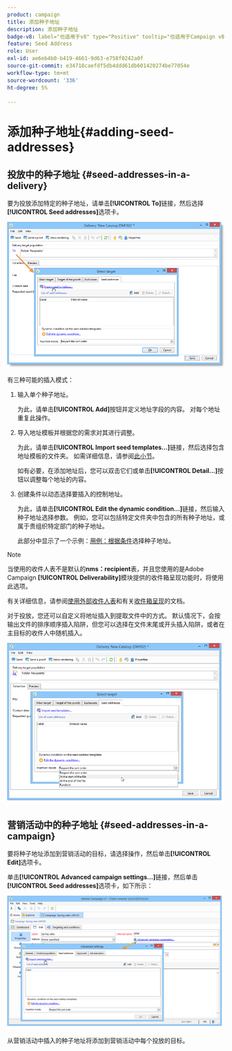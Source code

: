 ```yaml
---
product: campaign
title: 添加种子地址
description: 添加种子地址
badge-v8: label="也适用于v8" type="Positive" tooltip="也适用于Campaign v8"
feature: Seed Address
role: User
exl-id: ae6eb4b0-b419-4661-9d63-e758f0242a0f
source-git-commit: e34718caefdf5db4ddd61db601420274be77054e
workflow-type: tm+mt
source-wordcount: '336'
ht-degree: 5%

---
```


# 添加种子地址{#adding-seed-addresses}

## 投放中的种子地址 {#seed-addresses-in-a-delivery}

要为投放添加特定的种子地址，请单击&#x200B;**[!UICONTROL To]**&#x200B;链接，然后选择&#x200B;**[!UICONTROL Seed addresses]**&#x200B;选项卡。

![](assets/s_ncs_user_edit_del_addresses_tab.png)

有三种可能的插入模式：

1. 输入单个种子地址。

   为此，请单击&#x200B;**[!UICONTROL Add]**&#x200B;按钮并定义地址字段的内容。 对每个地址重复此操作。

1. 导入地址模板并根据您的需求对其进行调整。

   为此，请单击&#x200B;**[!UICONTROL Import seed templates...]**&#x200B;链接，然后选择包含地址模板的文件夹。 如需详细信息，请参阅[此小节](creating-seed-addresses.md#creating-seed-address-templates)。

   如有必要，在添加地址后，您可以双击它们或单击&#x200B;**[!UICONTROL Detail...]**&#x200B;按钮以调整每个地址的内容。

1. 创建条件以动态选择要插入的控制地址。

   为此，请单击&#x200B;**[!UICONTROL Edit the dynamic condition...]**&#x200B;链接，然后输入种子地址选择参数。 例如，您可以包括特定文件夹中包含的所有种子地址，或属于贵组织特定部门的种子地址。

   此部分中显示了一个示例：[用例：根据条件](use-case-selecting-seed-addresses-on-criteria.md)选择种子地址。

>[!NOTE]
>
>当使用的收件人表不是默认的&#x200B;**nms：recipient**&#x200B;表，并且您使用的是Adobe Campaign **[!UICONTROL Deliverability]**&#x200B;模块提供的收件箱呈现功能时，将使用此选项。
>
>有关详细信息，请参阅[使用外部收件人表](using-an-external-recipient-table.md)和有关[收件箱呈现](inbox-rendering.md)的文档。

对于投放，您还可以自定义将地址插入到提取文件中的方式。 默认情况下，会按输出文件的排序顺序插入陷阱，但您可以选择在文件末尾或开头插入陷阱，或者在主目标的收件人中随机插入。

![](assets/s_ncs_user_edit_del_addresses_sort.png)

## 营销活动中的种子地址 {#seed-addresses-in-a-campaign}

要将种子地址添加到营销活动的目标，请选择操作，然后单击&#x200B;**[!UICONTROL Edit]**&#x200B;选项卡。

单击&#x200B;**[!UICONTROL Advanced campaign settings...]**&#x200B;链接，然后单击&#x200B;**[!UICONTROL Seed addresses]**&#x200B;选项卡，如下所示：

![](assets/s_ncs_user_edit_op_addresses_tab.png)

从营销活动中插入的种子地址将添加到营销活动中每个投放的目标。
